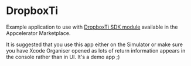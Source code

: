 DropboxTi
=========

Example application to use with [DropboxTi SDK module](https://marketplace.appcelerator.com/apps/4457) available in the Appcelerator Marketplace.


It is suggested that you use this app either on the Simulator or make sure you have Xcode Organiser opened as lots of return
information appears in the console rather than in UI. It's a demo app ;)
